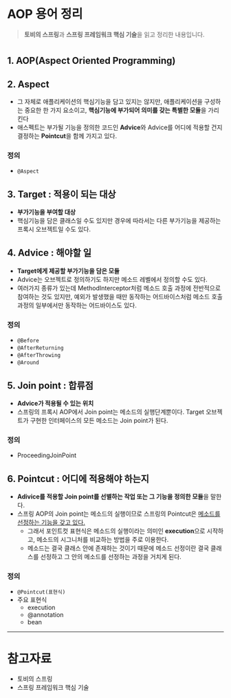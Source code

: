 # AOP 용어 정리
> **토비의 스프링**과 **스프링 프레임워크 핵심 기술**을 읽고 정리한 내용입니다.

#

## 1. AOP(Aspect Oriented Programming)

## 2. Aspect
- 그 자체로 애플리케이션의 핵심기능을 담고 있지는 않지만, 애플리케이션을 구성하는 중요한 한 가지 요소이고, **핵심기능에 부가되어 의미를 갖는 특별한 모듈**을 가리킨다
- 애스펙트는 부가될 기능을 정의한 코드인 **Advice**와 Advice를 어디에 적용할 건지 결정하는 **Pointcut**을 함께 가지고 있다.

### 정의
  - `@Aspect`


## 3. Target : 적용이 되는 대상
- **부가기능을 부여할 대상**
- 핵심기능을 담은 클래스일 수도 있지만 경우에 따라서는 다른 부가기능을 제공하는 프록시 오브젝트일 수도 있다.

## 4. Advice : 해야할 일
- **Target에게 제공할 부가기능을 담은 모듈**
- Advice는 오브젝트로 정의하기도 하지만 메소드 레벨에서 정의할 수도 있다.
- 여러가지 종류가 있는데 MethodInterceptor처럼 메소드 호출 과정에 전반적으로 참여하는 것도 있지만, 예외가 발생했을 때만 동작하는 어드바이스처럼 메소드 호출 과정의 일부에서만 동작하는 어드바이스도 있다.
### 정의
  - `@Before`
  - `@AfterReturning`
  - `@AfterThrowing`
  - `@Around`

## 5. Join point : 합류점
- **Advice가 적용될 수 있는 위치**
- 스프링의 프록시 AOP에서 Join point는 메소드의 실행단계뿐이다. Target 오브젝트가 구현한 인터페이스의 모든 메소드는 Join point가 된다.
### 정의
  - ProceedingJoinPoint

## 6. Pointcut : 어디에 적용해야 하는지
- **Adivice를 적용할 Join point를 선별하는 작업 또는 그 기능을 정의한 모듈**을 말한다.
- 스프링 AOP의 Join point는 메소드의 실행이므로 스프링의 Pointcut은 <u>메소드를 선정하는 기능을 갖고 있다.</u>
  - 그래서 포인트컷 표현식은 메소드의 실행이라는 의미인 **execution**으로 시작하고, 메소드의 시그니처를 비교하는 방법을 주로 이용한다.
  - 메소드는 결국 클래스 안에 존재하는 것이기 때문에 메소드 선정이란 결국 클래스를 선정하고 그 안의 메소드를 선정하는 과정을 거치게 된다.

### 정의
  - `@Pointcut(표현식)`
  - 주요 표현식
    - execution
    - @annotation
    - bean


<hr>

# 참고자료
- 토비의 스프링
- 스프링 프레임워크 핵심 기술
